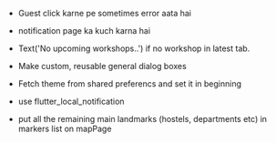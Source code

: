- Guest click karne pe sometimes error aata hai
- notification page ka kuch karna hai
- Text('No upcoming workshops..') if no workshop in latest tab.

- Make custom, reusable general dialog boxes
- Fetch theme from shared preferencs and set it in beginning
- use flutter_local_notification
- put all the remaining main landmarks (hostels, departments etc) in markers list on mapPage